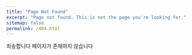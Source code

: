 ```yaml
---
title: "Page Not Found"
excerpt: "Page not found. This is not the page you're looking for."
sitemap: false
permalink: /404.html
---
```


죄송합니다 페이지가 존재하지 않습니다

<script>
  var GOOG_FIXURL_LANG = 'kr';
  var GOOG_FIXURL_SITE = '{{ site.url }}'
</script>
<script src="https://linkhelp.clients.google.com/tbproxy/lh/wm/fixurl.js">
</script>
